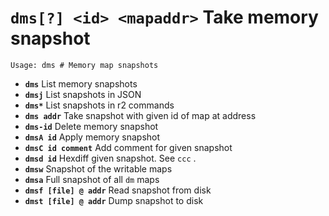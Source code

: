 <!-- TITLE: dms -->

#  **`dms[?] <id> <mapaddr>`** Take memory snapshot


```text
Usage: dms # Memory map snapshots
```


- **`dms`** List memory snapshots
- **`dmsj`** List snapshots in JSON
- **`dms*`** List snapshots in r2 commands
- **`dms addr`** Take snapshot with given id of map at address
- **`dms-id`** Delete memory snapshot
- **`dmsA id`** Apply memory snapshot
- **`dmsC id comment`** Add comment for given snapshot
- **`dmsd id`** Hexdiff given snapshot. See `ccc` .
- **`dmsw`** Snapshot of the writable maps
- **`dmsa`** Full snapshot of all `dm` maps
- **`dmsf [file] @ addr`** Read snapshot from disk
- **`dmst [file] @ addr`** Dump snapshot to disk